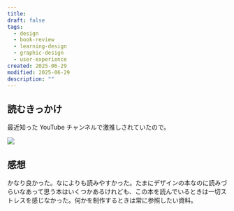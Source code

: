 ```yaml
---
title: 
draft: false
tags:
  - design
  - book-review
  - learning-design
  - graphic-design
  - user-experience
created: 2025-06-29
modified: 2025-06-29
description: ""
---
```

## 読むきっかけ

最近知った YouTube チャンネルで激推しされていたので。

![](https://youtu.be/-zGqbLIXRpY?si=2UUxhrYxfH-yTmsh)

## 感想

かなり良かった。なによりも読みやすかった。たまにデザインの本なのに読みづらいなあって思う本はいくつかあるけれども、この本を読んでいるときは一切ストレスを感じなかった。何かを制作するときは常に参照したい資料。
